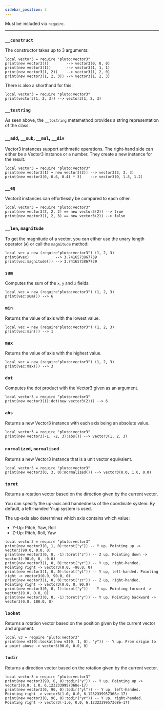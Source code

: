 ```yaml
---
sidebar_position: 3
---
```

Must be included via `require`.

---
### `__construct`

The constructor takes up to 3 arguments:

```pluto
local vector3 = require "pluto:vector3"
print(new vector3())        --> vector3(0, 0, 0)
print(new vector3(1))       --> vector3(1, 1, 1)
print(new vector3(1, 2))    --> vector3(1, 2, 0)
print(new vector3(1, 2, 3)) --> vector3(1, 2, 3)
```

There is also a shorthand for this:

```pluto
local vector3 = require "pluto:vector3"
print(vector3(1, 2, 3)) --> vector3(1, 2, 3)
```

### `__tostring`

As seen above, the `__tostring` metamethod provides a string representation of the class.

### `__add`, `__sub`, `__mul`, `__div`

Vector3 instances support arithmetic operations. The right-hand side can either be a Vector3 instance or a number. They create a new instance for the result.

```pluto
local vector3 = require "pluto:vector3"
print(new vector3(1) + new vector3(2)) --> vector3(3, 3, 3)
print(new vector3(0, 0.6, 0.4) * 3)    --> vector3(0, 1.8, 1.2)
```

### `__eq`

Vector3 instances can effortlessly be compared to each other.

```pluto
local vector3 = require "pluto:vector3"
print(new vector3(2, 2, 2) == new vector3(2)) --> true
print(new vector3(1, 2, 3) == new vector3(2)) --> false
```

### `__len`, `magnitude`

To get the magnitude of a vector, you can either use the unary length operator (`#`) or call the `magnitude` method:

```pluto
local vec = new (require"pluto:vector3") (1, 2, 3)
print(#vec)            --> 3.7416573867739
print(vec:magnitude()) --> 3.7416573867739
```

### `sum`

Computes the sum of the `x`, `y` and `z` fields.

```pluto
local vec = new (require"pluto:vector3") (1, 2, 3)
print(vec:sum()) --> 6
```

### `min`

Returns the value of axis with the lowest value.

```pluto
local vec = new (require"pluto:vector3") (1, 2, 3)
print(vec:min()) --> 1
```

### `max`

Returns the value of axis with the highest value.

```pluto
local vec = new (require"pluto:vector3") (1, 2, 3)
print(vec:max()) --> 3
```

### `dot`

Computes the [dot product](https://en.wikipedia.org/wiki/Dot_product) with the Vector3 given as an argument.

```pluto
local vector3 = require "pluto:vector3"
print(new vector3(1):dot(new vector3(2))) --> 6
```

### `abs`

Returns a new Vector3 instance with each axis being an absolute value.

```pluto
local vector3 = require "pluto:vector3"
print(new vector3(-1, -2, 3):abs()) --> vector3(1, 2, 3)
```

### `normalized`, `normalised`

Returns a new Vector3 instance that is a unit vector equivalent.

```pluto
local vector3 = require "pluto:vector3"
print(new vector3(0, 3, 0):normalized()) --> vector3(0.0, 1.0, 0.0)
```

### `torot`

Returns a rotation vector based on the direction given by the current vector.

You can specify the up-axis and handedness of the coordinate system. By default, a left-handed Y-up system is used.

The up-axis also determines which axis contains which value:
- Y-Up: Pitch, Yaw, Roll
- Z-Up: Pitch, Roll, Yaw

```pluto
local vector3 = require "pluto:vector3"
print(new vector3(0, 1, 0):torot("y")) -- Y up. Pointing up -> vector3(90.0, 0.0, 0)
print(new vector3(0, 0, -1):torot("z")) -- Z up. Pointing down -> vector3(-90.0, 0, -0.0)
print(new vector3(1, 0, 0):torot("yr")) -- Y up, right-handed. Pointing right -> vector3(0.0, -90.0, 0)
print(new vector3(1, 0, 0):torot("yl")) -- Y up, left-handed. Pointing right -> vector3(0.0, 90.0, 0)
print(new vector3(1, 0, 0):torot("zr")) -- Z up, right-handed. Pointing right -> vector3(0.0, 0, 90.0)
print(new vector3(0, 0, 1):torot("y")) -- Y up. Pointing forward -> vector3(0.0, 0.0, 0)
print(new vector3(0, 0, -1):torot("y")) -- Y up. Pointing backward -> vector3(0.0, 180.0, 0)
```

### `lookat`

Returns a rotation vector based on the position given by the current vector and argument.

```pluto
local v3 = require "pluto:vector3"
print(new v3(0):lookat(new v3(0, 1, 0), "y")) -- Y up. From origin to a point above -> vector3(90.0, 0.0, 0)
```

### `todir`

Returns a direction vector based on the rotation given by the current vector.

```pluto
local vector3 = require "pluto:vector3"
print(new vector3(90, 0, 0):todir("y")) -- Y up. Pointing up -> vector3(0.0, 1.0, 6.1232339957368e-17)
print(new vector3(0, 90, 0):todir("yl")) -- Y up, left-handed. Pointing right -> vector3(1.0, 0.0, 6.1232339957368e-17)
print(new vector3(0, 90, 0):todir("yr")) -- Y up, right-handed. Pointing right -> vector3(-1.0, 0.0, 6.1232339957368e-17)
```
